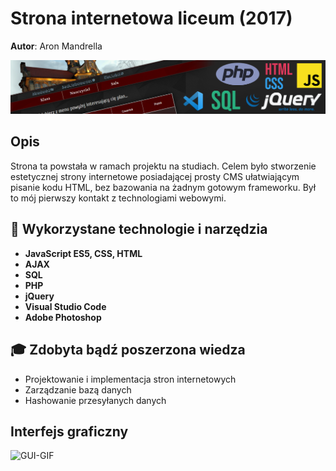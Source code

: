 # Strona internetowa liceum (2017)

**Autor**: Aron Mandrella

![Thumbnail](https://raw.githubusercontent.com/aronmandrella/Strona4LO/main/-%20Grafiki/GitHub_Thumbnail.png)

## Opis
Strona ta powstała w ramach projektu na studiach.
Celem było stworzenie estetycznej strony internetowe posiadającej prosty CMS ułatwiającym pisanie kodu HTML, bez bazowania na żadnym gotowym frameworku.
Był to mój pierwszy kontakt z technologiami webowymi.

## 🧰 Wykorzystane technologie i narzędzia
* **JavaScript ES5, CSS, HTML**
* **AJAX**
* **SQL**
* **PHP**
* **jQuery**
* **Visual Studio Code**
* **Adobe Photoshop**

## 🎓 Zdobyta bądź poszerzona wiedza
* Projektowanie i implementacja stron internetowych
* Zarządzanie bazą danych
* Hashowanie przesyłanych danych

## Interfejs graficzny
![GUI-GIF](https://raw.githubusercontent.com/aronmandrella/Strona4LO/main/-%20Grafiki/Gui1.gif)
